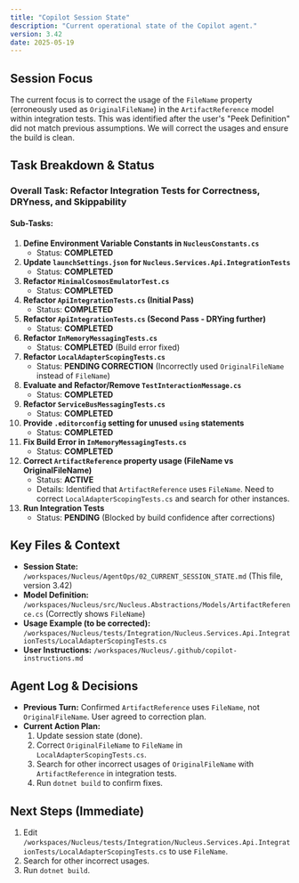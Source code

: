```yaml
---
title: "Copilot Session State"
description: "Current operational state of the Copilot agent."
version: 3.42
date: 2025-05-19
---
```


## Session Focus

The current focus is to correct the usage of the `FileName` property (erroneously used as `OriginalFileName`) in the `ArtifactReference` model within integration tests. This was identified after the user's "Peek Definition" did not match previous assumptions. We will correct the usages and ensure the build is clean.

## Task Breakdown & Status

### Overall Task: Refactor Integration Tests for Correctness, DRYness, and Skippability

#### Sub-Tasks:

1.  **Define Environment Variable Constants in `NucleusConstants.cs`**
    *   Status: **COMPLETED**
2.  **Update `launchSettings.json` for `Nucleus.Services.Api.IntegrationTests`**
    *   Status: **COMPLETED**
3.  **Refactor `MinimalCosmosEmulatorTest.cs`**
    *   Status: **COMPLETED**
4.  **Refactor `ApiIntegrationTests.cs` (Initial Pass)**
    *   Status: **COMPLETED**
5.  **Refactor `ApiIntegrationTests.cs` (Second Pass - DRYing further)**
    *   Status: **COMPLETED**
6.  **Refactor `InMemoryMessagingTests.cs`**
    *   Status: **COMPLETED** (Build error fixed)
7.  **Refactor `LocalAdapterScopingTests.cs`**
    *   Status: **PENDING CORRECTION** (Incorrectly used `OriginalFileName` instead of `FileName`)
8.  **Evaluate and Refactor/Remove `TestInteractionMessage.cs`**
    *   Status: **COMPLETED**
9.  **Refactor `ServiceBusMessagingTests.cs`**
    *   Status: **COMPLETED**
10. **Provide `.editorconfig` setting for unused `using` statements**
    *   Status: **COMPLETED**
11. **Fix Build Error in `InMemoryMessagingTests.cs`**
    *   Status: **COMPLETED**
12. **Correct `ArtifactReference` property usage (FileName vs OriginalFileName)**
    *   Status: **ACTIVE**
    *   Details: Identified that `ArtifactReference` uses `FileName`. Need to correct `LocalAdapterScopingTests.cs` and search for other instances.
13. **Run Integration Tests**
    *   Status: **PENDING** (Blocked by build confidence after corrections)

## Key Files & Context

*   **Session State:** `/workspaces/Nucleus/AgentOps/02_CURRENT_SESSION_STATE.md` (This file, version 3.42)
*   **Model Definition:** `/workspaces/Nucleus/src/Nucleus.Abstractions/Models/ArtifactReference.cs` (Correctly shows `FileName`)
*   **Usage Example (to be corrected):** `/workspaces/Nucleus/tests/Integration/Nucleus.Services.Api.IntegrationTests/LocalAdapterScopingTests.cs`
*   **User Instructions:** `/workspaces/Nucleus/.github/copilot-instructions.md`

## Agent Log & Decisions

*   **Previous Turn:** Confirmed `ArtifactReference` uses `FileName`, not `OriginalFileName`. User agreed to correction plan.
*   **Current Action Plan:**
    1.  Update session state (done).
    2.  Correct `OriginalFileName` to `FileName` in `LocalAdapterScopingTests.cs`.
    3.  Search for other incorrect usages of `OriginalFileName` with `ArtifactReference` in integration tests.
    4.  Run `dotnet build` to confirm fixes.

## Next Steps (Immediate)

1.  Edit `/workspaces/Nucleus/tests/Integration/Nucleus.Services.Api.IntegrationTests/LocalAdapterScopingTests.cs` to use `FileName`.
2.  Search for other incorrect usages.
3.  Run `dotnet build`.
